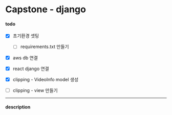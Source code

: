 # Capstone - django

#### todo

- [x] 초기환경 셋팅
  -[ ] requirements.txt 만들기
- [x] aws db 연결
- [x] react django 연결
- [x] clipping - VideoInfo model 생성
- [ ] clipping - view 만들기




---

#### description

